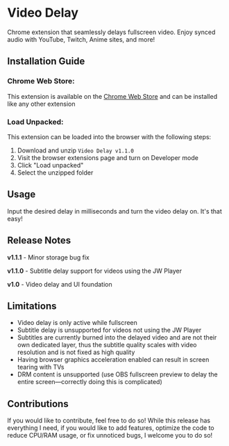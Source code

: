 # Video Delay

Chrome extension that seamlessly delays fullscreen video. Enjoy synced audio with YouTube, Twitch, Anime sites, and more!

## Installation Guide

### Chrome Web Store:
This extension is available on the [Chrome Web Store](https://chromewebstore.google.com/detail/video-delay/jljinpfbicnefmleipfhlikpcpoaefip) and can be installed like any other extension

### Load Unpacked:
This extension can be loaded into the browser with the following steps:
1. Download and unzip `Video Delay v1.1.0`
2. Visit the browser extensions page and turn on Developer mode
3. Click "Load unpacked"
4. Select the unzipped folder

## Usage
Input the desired delay in milliseconds and turn the video delay on. It's that easy!

## Release Notes

**v1.1.1** - Minor storage bug fix

**v1.1.0** - Subtitle delay support for videos using the JW Player

**v1.0** - Video delay and UI foundation

## Limitations

- Video delay is only active while fullscreen
- Subtitle delay is unsupported for videos not using the JW Player
- Subtitles are currently burned into the delayed video and are not their own dedicated layer, thus the subtitle quality scales with video resolution and is not fixed as high quality
- Having browser graphics acceleration enabled can result in screen tearing with TVs
- DRM content is unsupported (use OBS fullscreen preview to delay the entire screen—correctly doing this is complicated)

## Contributions

If you would like to contribute, feel free to do so! While this release has everything I need, if you would like to add features, optimize the code to reduce CPU/RAM usage, or fix unnoticed bugs, I welcome you to do so! 
